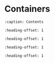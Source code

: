 # Containers
```{toctree}
:caption: Contents
```
```{include} ../../../docs/containers/gwas.md
:heading-offset: 1
```
```{include} ../../../docs/containers/python3.md
:heading-offset: 1
```
```{include} ../../../docs/containers/r.md
:heading-offset: 1
```
```{include} external.md
:heading-offset: 1
```

